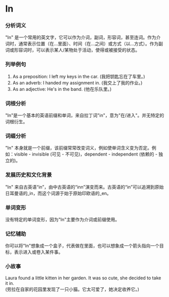 # In

### 分析词义

  

"In" 是一个常用的英文字，它可以作为介词，副词，形容词，甚至连词。作为介词时，通常表示位置（在...里面）、时间（在...之间）或方式（以...方式）。作为副词或形容词时，可以表示某人/某物处于活动，使得或被接受的状态。

  

### 列举例句

  

1.  As a preposition: I left my keys in the car. (我把钥匙忘在了车里。)
2.  As an adverb: I handed my assignment in. (我交上了我的作业。)
3.  As an adjective: He's in the band. (他在乐队里。)

  

### 词根分析

  

"In"是一个基本的英语前缀和单词，来自拉丁词"in"，意为"在/进入"。并无特定的词根衍生。

  

### 词缀分析

  

"In" 本身就是一个前缀，该前缀常常改变词义，例如使单词含义变为否定。例如：visible - invisible (可见 - 不可见)，dependent - independent (依赖的 - 独立的)。

  

### 发展历史和文化背景

  

"In" 来自古英语“in”，由中古英语的“inn”演变而来。古英语的“in”可以追溯到原始日耳曼语的_in，而这个词源于始于原始印欧语的_en。

  

### 单词变形

  

没有特定的单词变形，因为"In"主要作为介词或前缀使用。

  

### 记忆辅助

  

你可以将"In"想象成一个盒子，代表做在里面，也可以想象成一个箭头指向一个目标，表示进入或卷入某件事。

  

### 小故事

  

Laura found a little kitten in her garden. It was so cute, she decided to take it in.  
(劳拉在自家的花园里发现了一只小猫。它太可爱了，她决定收养它。)
